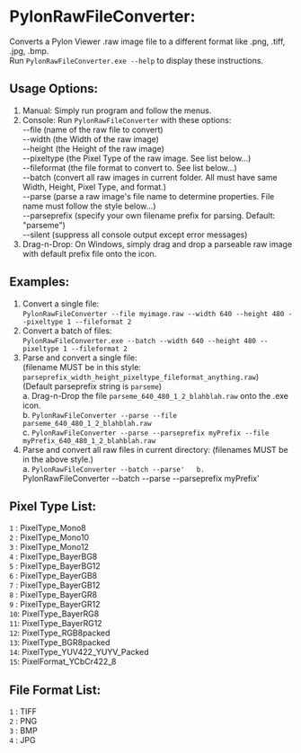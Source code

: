 # PylonRawFileConverter:
   Converts a Pylon Viewer .raw image file to a different format like .png, .tiff, .jpg, .bmp.  
   Run `PylonRawFileConverter.exe --help` to display these instructions.
	 
## Usage Options:
   1. Manual: Simply run program and follow the menus.  
   2. Console: Run `PylonRawFileConverter` with these options:  
       --file (name of the raw file to convert)  
       --width (the Width of the raw image)  
       --height (the Height of the raw image)  
       --pixeltype (the Pixel Type of the raw image. See list below...)  
       --fileformat (the file format to convert to. See list below...)  
       --batch (convert all raw images in current folder. All must have same Width, Height, Pixel Type, and format.)  
       --parse (parse a raw image's file name to determine properties. File name must follow the style below...)  
       --parseprefix (specify your own filename prefix for parsing. Default: "parseme")  
       --silent (suppress all console output except error messages)  
   3. Drag-n-Drop: On Windows, simply drag and drop a parseable raw image with default prefix file onto the icon.  
	 
## Examples:
   1. Convert a single file:  
       `PylonRawFileConverter --file myimage.raw --width 640 --height 480 --pixeltype 1 --fileformat 2`  
   2. Convert a batch of files:  
       `PylonRawFileConverter.exe --batch --width 640 --height 480 --pixeltype 1 --fileformat 2`  
   3. Parse and convert a single file:   
       (filename MUST be in this style: `parseprefix_width_height_pixeltype_fileformat_anything.raw`)  
       (Default parseprefix string is `parseme`)  
       a. Drag-n-Drop the file `parseme_640_480_1_2_blahblah.raw` onto the .exe icon.  
       b. `PylonRawFileConverter --parse --file parseme_640_480_1_2_blahblah.raw`  
       c. `PylonRawFileConverter --parse --parseprefix myPrefix --file myPrefix_640_480_1_2_blahblah.raw`  
   4. Parse and convert all raw files in current directory: (filenames MUST be in the above style.)  
       a. `PylonRawFileConverter --batch --parse'  
       b. `PylonRawFileConverter --batch --parse --parseprefix myPrefix'  
		 
## Pixel Type List:  
   `1` : PixelType_Mono8  
   `2` : PixelType_Mono10  
   `3` : PixelType_Mono12   
   `4` : PixelType_BayerBG8  
   `5` : PixelType_BayerBG12  
   `6` : PixelType_BayerGB8  
   `7` : PixelType_BayerGB12  
   `8` : PixelType_BayerGR8  
   `9` : PixelType_BayerGR12  
   `10`: PixelType_BayerRG8  
   `11`: PixelType_BayerRG12  
   `12`: PixelType_RGB8packed  
   `13`: PixelType_BGR8packed  
   `14`: PixelType_YUV422_YUYV_Packed  
   `15`: PixelFormat_YCbCr422_8  
	 
## File Format List: 
   `1` : TIFF  
   `2` : PNG  
   `3` : BMP  
   `4` : JPG  

